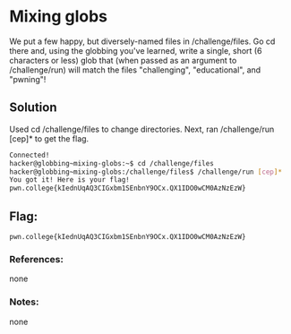 # Mixing globs
We put a few happy, but diversely-named files in /challenge/files. Go cd there and, using the globbing you've learned, write a single, short (6 characters or less) glob that (when passed as an argument to /challenge/run) will match the files "challenging", "educational", and "pwning"!

## Solution
Used cd /challenge/files to change directories. Next, ran /challenge/run [cep]* to get the flag.
```sh
Connected!
hacker@globbing~mixing-globs:~$ cd /challenge/files
hacker@globbing~mixing-globs:/challenge/files$ /challenge/run [cep]*
You got it! Here is your flag!
pwn.college{kIednUqAQ3CIGxbm1SEnbnY9OCx.QX1IDO0wCM0AzNzEzW}
```

## Flag: 

```
pwn.college{kIednUqAQ3CIGxbm1SEnbnY9OCx.QX1IDO0wCM0AzNzEzW}
```

### References:
none

### Notes:
none
